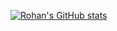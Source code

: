 [![Rohan's GitHub stats](https://github-readme-stats.vercel.app/api?username=BabyWipes030)](https://github.com/anuraghazra/github-readme-stats)
